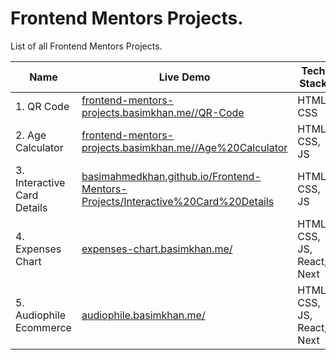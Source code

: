 # Frontend Mentors Projects.

List of all Frontend Mentors Projects.

| Name | Live Demo | Tech Stack | Repo |
| ---- | --------- | ---------- | ---- |
| 1. QR Code | [frontend-mentors-projects.basimkhan.me//QR-Code](https://frontend-mentors-projects.basimkhan.me/QR-Code/) | HTML, CSS | [Github](https://github.com/BasimAhmedKhan/Frontend-Mentors-Projects/tree/main/QR-Code)
| 2. Age Calculator | [frontend-mentors-projects.basimkhan.me//Age%20Calculator](https://frontend-mentors-projects.basimkhan.me/Age%20Calculator/) | HTML, CSS, JS | [Github](https://github.com/BasimAhmedKhan/Frontend-Mentors-Projects/tree/main/Age%20Calculator) |
| 3. Interactive Card Details  | [basimahmedkhan.github.io/Frontend-Mentors-Projects/Interactive%20Card%20Details](https://basimahmedkhan.github.io/Frontend-Mentors-Projects/Interactive%20Card%20Details/) | HTML, CSS, JS | [Github](https://frontend-mentors-projects.basimkhan.me/Interactive%20Card%20Details) |
| 4. Expenses Chart | [expenses-chart.basimkhan.me/](https://expenses-chart.basimkhan.me/) | HTML, CSS, JS, React, Next | [Github](https://github.com/BasimAhmedKhan/Expenses-Chart) |
| 5. Audiophile Ecommerce | [audiophile.basimkhan.me/](https://audiophile.basimkhan.me/) | HTML, CSS, JS, React, Next | [Github](https://github.com/BasimAhmedKhan/Audiophile-Ecommerce/) |
